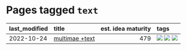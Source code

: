 # Pages tagged `text`

|last_modified|title|est. idea maturity|tags
|:---|:---|---:|:---|
|2022-10-24|[multimae +text](../multimae_w_text.md)|479|[![](https://img.shields.io/badge/tag-experimental-1043a5)](../tags/experimental.md) [![](https://img.shields.io/badge/tag-prompting-683f3)](../tags/prompting.md) [![](https://img.shields.io/badge/tag-text-e8ae48)](../tags/text.md)|